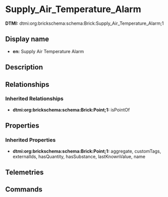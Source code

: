 # Supply_Air_Temperature_Alarm
**DTMI:** dtmi:org:brickschema:schema:Brick:Supply_Air_Temperature_Alarm;1
## Display name
- **en:** Supply Air Temperature Alarm
## Description
## Relationships
### Inherited Relationships
* **dtmi:org:brickschema:schema:Brick:Point;1:** isPointOf
## Properties
### Inherited Properties
* **dtmi:org:brickschema:schema:Brick:Point;1:** aggregate, customTags, externalIds, hasQuantity, hasSubstance, lastKnownValue, name
## Telemetries
## Commands
